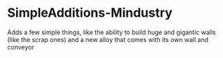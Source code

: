 # SimpleAdditions-Mindustry
Adds a few simple things, like the ability to build huge and gigantic walls (like the scrap ones) and a new alloy that comes with its own wall and conveyor
